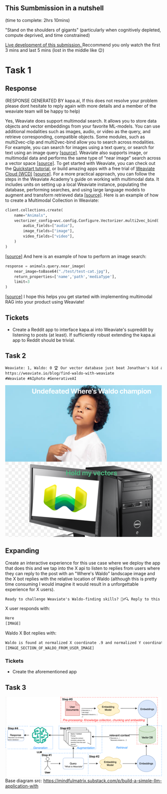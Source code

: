 ## This Sumbmission in a nutshell
(time to complete: 2hrs 10mins)

"Stand on the shoulders of gigants" (particularly when cognitively depleted, compute deprived, and time constrained)

[Live development of this submission. ](https://otter.ai/u/9SEDvIN5_9eOqE0CYyAFFm_wrXs?utm_source=copy_url)Reccommend you only watch the first 3 mins and last 5 mins (lost in the middle like 😉)
# Task 1
## Response
(RESPONSE GENERATED BY kapa.ai, If this does not resolve your problem please dont hesitate to reply again with more details and a member of the weaviate team will be happy to help)

Yes, Weaviate does support multimodal search. It allows you to store data objects and vector embeddings from your favorite ML-models. You can use additional modalities such as images, audio, or video as the query, and retrieve corresponding, compatible objects. Some modules, such as multi2vec-clip and multi2vec-bind allow you to search across modalities. For example, you can search for images using a text query, or search for text using an image query [\[source\]](https://weaviate.io/developers/weaviate/api/graphql/search-operators#multimodal-search).
Weaviate also supports image, or multimodal data and performs the same type of “near image” search across a vector space [\[source\]](https://weaviate.io/blog/find-waldo-with-weaviate#weaviate-is-multimodal).
To get started with Weaviate, you can check out the [Quickstart tutorial](https://weaviate.io/developers/weaviate/quickstart), or build amazing apps with a free trial of [Weaviate Cloud (WCD)](https://console.weaviate.cloud/) [\[source\]](https://weaviate.io/blog/multimodal-rag#ready-to-start-building).
For a more practical approach, you can follow the steps in the Weaviate Academy's guide on working with multimodal data. It includes units on setting up a local Weaviate instance, populating the database, performing searches, and using large language models to augment and transform retrieved data [\[source\]](https://weaviate.io/developers/academy/py/starter_multimodal_data#-units).
Here is an example of how to create a Multimodal Collection in Weaviate:
```py
client.collections.create(  
    name="Animals",  
    vectorizer_config=wvc.config.Configure.Vectorizer.multi2vec_bind(  
        audio_fields=["audio"],  
        image_fields=["image"],  
        video_fields=["video"],  
    )  
)  
```
[\[source\]](https://weaviate.io/blog/multimodal-rag#any-to-any-search)
And here is an example of how to perform an image search:
```py
response = animals.query.near_image(  
    near_image=toBase64("./test/test-cat.jpg"),  
    return_properties=['name','path','mediaType'],  
    limit=3  
)
```  
[\[source\]](https://weaviate.io/blog/multimodal-rag#step-3-performing-image-search--)
I hope this helps you get started with implementing multimodal RAG into your product using Weaviate!
## Tickets
- Create a Reddit app to interface kapa.ai into Weaviate's supreddit by listening to posts (at least). If sufficiently robust extending the kapa.ai app to Reddit should be trivial.

## Task 2
```txt
Weaviate: 1, Waldo: 0 🏆 Our vector database just beat Jonathan's kid at finding Waldo! Learn form how this fun experiment showcases the power of AI in complex image analysis using @weaviate_io.
https://weaviate.io/blog/find-waldo-with-weaviate
#Weaviate #AIphoto #GenerativeAI
```
![Weaviate waldo champ meme](/imgs/meme.png)

## Expanding
Create an interactive experience for this use case where we deploy the app that does this and we tap into the X api to listen to replies from users where they can reply to the post with an "Where's Waldo" landscape image and the X bot replies with the relative location of Waldo (although this is pretty time consuming I would imagine it would result in a unforgettable experience for X users).
```txt
Ready to challenge Weaviate's Waldo-finding skills? 🕵️‍♂️🔍 Reply to this tweet with your toughest 'Where's Waldo?' image, and our AI will try to spot him! #WaldoAIChallenge #WeaviateVision
```
X user responds with:
```txt
Here
[IMAGE]
```
Waldo X Bot replies with:
```txt
Waldo is found at normalized X coordinate .9 and normalized Y coordinate .2
[IMAGE_SECTION_OF_WALDO_FROM_USER_IMAGE]
``` 
### Tickets
- Create the aforementioned app


## Task 3
![RAG example Diagram](/imgs/diagram.png)
Base diagram src: https://mindfulmatrix.substack.com/p/build-a-simple-llm-application-with